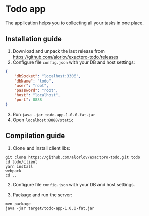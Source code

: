 # Todo app
The application helps you to collecting all your tasks in one place.

## Installation guide
1. Download and unpack the last release from https://github.com/alorlov/exactpro-todo/releases
2. Configure file `config.json` with your DB and host settings:
```json
{
	"dbSocket": "localhost:3306",
	"dbName": "todo",
	"user": "root",
	"password": "root",
	"host": "localhost",
	"port": 8888
}
```
3. Run `java -jar todo-app-1.0.0-fat.jar`
4. Open `localhost:8888/static`

## Compilation guide

1. Clone and install client libs:
```
git clone https://github.com/alorlov/exactpro-todo.git todo
cd todo/client
yarn install
webpack
cd ..
```

2. Configure file `config.json` with your DB and host settings.

3. Package and run the server:
```
mvn package
java -jar target/todo-app-1.0.0-fat.jar
```
